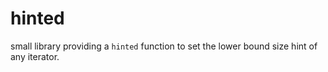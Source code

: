 # hinted

small library providing a `hinted` function to set the lower bound size hint of any iterator.